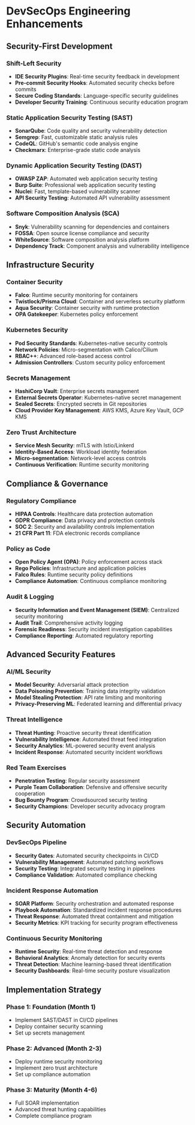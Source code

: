 # DevSecOps Engineering Enhancements

## Security-First Development

### Shift-Left Security
- **IDE Security Plugins**: Real-time security feedback in development
- **Pre-commit Security Hooks**: Automated security checks before commits
- **Secure Coding Standards**: Language-specific security guidelines
- **Developer Security Training**: Continuous security education program

### Static Application Security Testing (SAST)
- **SonarQube**: Code quality and security vulnerability detection
- **Semgrep**: Fast, customizable static analysis rules
- **CodeQL**: GitHub's semantic code analysis engine
- **Checkmarx**: Enterprise-grade static code analysis

### Dynamic Application Security Testing (DAST)
- **OWASP ZAP**: Automated web application security testing
- **Burp Suite**: Professional web application security testing
- **Nuclei**: Fast, template-based vulnerability scanner
- **API Security Testing**: Automated API vulnerability assessment

### Software Composition Analysis (SCA)
- **Snyk**: Vulnerability scanning for dependencies and containers
- **FOSSA**: Open source license compliance and security
- **WhiteSource**: Software composition analysis platform
- **Dependency Track**: Component analysis and vulnerability intelligence

## Infrastructure Security

### Container Security
- **Falco**: Runtime security monitoring for containers
- **Twistlock/Prisma Cloud**: Container and serverless security platform
- **Aqua Security**: Container security with runtime protection
- **OPA Gatekeeper**: Kubernetes policy enforcement

### Kubernetes Security
- **Pod Security Standards**: Kubernetes-native security controls
- **Network Policies**: Micro-segmentation with Calico/Cilium
- **RBAC++**: Advanced role-based access control
- **Admission Controllers**: Custom security policy enforcement

### Secrets Management
- **HashiCorp Vault**: Enterprise secrets management
- **External Secrets Operator**: Kubernetes-native secret management
- **Sealed Secrets**: Encrypted secrets in Git repositories
- **Cloud Provider Key Management**: AWS KMS, Azure Key Vault, GCP KMS

### Zero Trust Architecture
- **Service Mesh Security**: mTLS with Istio/Linkerd
- **Identity-Based Access**: Workload identity federation
- **Micro-segmentation**: Network-level access controls
- **Continuous Verification**: Runtime security monitoring

## Compliance & Governance

### Regulatory Compliance
- **HIPAA Controls**: Healthcare data protection automation
- **GDPR Compliance**: Data privacy and protection controls
- **SOC 2**: Security and availability controls implementation
- **21 CFR Part 11**: FDA electronic records compliance

### Policy as Code
- **Open Policy Agent (OPA)**: Policy enforcement across stack
- **Rego Policies**: Infrastructure and application policies
- **Falco Rules**: Runtime security policy definitions
- **Compliance Automation**: Continuous compliance monitoring

### Audit & Logging
- **Security Information and Event Management (SIEM)**: Centralized security monitoring
- **Audit Trail**: Comprehensive activity logging
- **Forensic Readiness**: Security incident investigation capabilities
- **Compliance Reporting**: Automated regulatory reporting

## Advanced Security Features

### AI/ML Security
- **Model Security**: Adversarial attack protection
- **Data Poisoning Prevention**: Training data integrity validation
- **Model Stealing Protection**: API rate limiting and monitoring
- **Privacy-Preserving ML**: Federated learning and differential privacy

### Threat Intelligence
- **Threat Hunting**: Proactive security threat identification
- **Vulnerability Intelligence**: Automated threat feed integration
- **Security Analytics**: ML-powered security event analysis
- **Incident Response**: Automated security incident workflows

### Red Team Exercises
- **Penetration Testing**: Regular security assessment
- **Purple Team Collaboration**: Defensive and offensive security cooperation
- **Bug Bounty Program**: Crowdsourced security testing
- **Security Champions**: Developer security advocacy program

## Security Automation

### DevSecOps Pipeline
- **Security Gates**: Automated security checkpoints in CI/CD
- **Vulnerability Management**: Automated patching workflows
- **Security Testing**: Integrated security testing in pipelines
- **Compliance Validation**: Automated compliance checking

### Incident Response Automation
- **SOAR Platform**: Security orchestration and automated response
- **Playbook Automation**: Standardized incident response procedures
- **Threat Response**: Automated threat containment and mitigation
- **Security Metrics**: KPI tracking for security program effectiveness

### Continuous Security Monitoring
- **Runtime Security**: Real-time threat detection and response
- **Behavioral Analytics**: Anomaly detection for security events
- **Threat Detection**: Machine learning-based threat identification
- **Security Dashboards**: Real-time security posture visualization

## Implementation Strategy

### Phase 1: Foundation (Month 1)
- Implement SAST/DAST in CI/CD pipelines
- Deploy container security scanning
- Set up secrets management

### Phase 2: Advanced (Month 2-3)
- Deploy runtime security monitoring
- Implement zero trust architecture
- Set up compliance automation

### Phase 3: Maturity (Month 4-6)
- Full SOAR implementation
- Advanced threat hunting capabilities
- Complete compliance program
